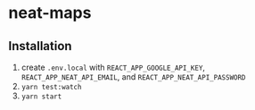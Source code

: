 # neat-maps

## Installation

1. create `.env.local` with `REACT_APP_GOOGLE_API_KEY`, `REACT_APP_NEAT_API_EMAIL`, and `REACT_APP_NEAT_API_PASSWORD`
2. `yarn test:watch`
3. `yarn start`
